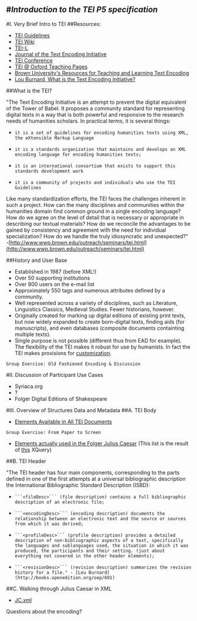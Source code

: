 #*Introduction to the TEI P5 specification*
---
#I. Very Brief Intro to TEI
##Resources:

* [TEI Guidelines](http://www.tei-c.org/index.xml)
* [TEI Wiki](http://wiki.tei-c.org/index.php/Main_Page)
* [TEI-L](http://www.tei-c.org/Support/index.xml#tei-l)
* [Journal of the Text Encoding Initiative](http://journal.tei-c.org/journal/index)
* [TEI Conference](http://tei.northwestern.edu/)
* [TEI @ Oxford Teaching Pages](http://tei.oucs.ox.ac.uk/Talks/)
* [Brown University's Resources for Teaching and Learning Text Encoding](http://www.wwp.brown.edu/outreach/resources.html)
* [Lou Burnard, What is the Text Encoding Initiative?](http://books.openedition.org/oep/426)

##What is the TEI?

"The Text Encoding Initiative is an attempt to prevent the digital equivalent of the Tower of Babel. It proposes a community standard for representing digital texts in a way that is both powerful and responsive to the research needs of humanities scholars. In practical terms, it is several things:

*     it is a set of guidelines for encoding humanities texts using XML, the eXtensible Markup Language
*     it is a standards organization that maintains and develops an XML encoding language for encoding humanities texts;
*     it is an international consortium that exists to support this standards development work
*     it is a community of projects and individuals who use the TEI Guidelines

Like many standardization efforts, the TEI faces the challenges inherent in such a project. How can the many disciplines and communities within the humanities domain find common ground in a single encoding language? How do we agree on the level of detail that is necessary or appropriate in describing our textual materials? How do we reconcile the advantages to be gained by consistency and agreement with the need for individual specialization? How do we handle the truly idiosyncratic and unexpected?" -[http://www.wwp.brown.edu/outreach/seminars/tei.html](http://www.wwp.brown.edu/outreach/seminars/tei.html)

##History and User Base
* Established in 1987 (before XML!)
* Over 50 supporting institutions
* Over 800 users on the e-mail list
* Approximately 550 tags and numerous attributes defined by a community.
* Well represented across a variety of disciplines, such as Literature, Linguistics Classics, Medieval Studies. Fewer historians, however.
* Originally created for marking up digital editions of existing print texts, but now widely expanded to create born-digital texts, finding aids (for manuscripts), and even databases (composite documents containting multiple texts).
* Single purpose is not possible (different thus from EAD for example). The flexibility of the TEI makes it robust for use by humanists. In fact the TEI makes provisions for [customization](http://www.tei-c.org/Guidelines/Customization/).

```
Group Exercise: Old Fashioned Encoding & Discussion
```

#II. Discussion of Participant Use Cases

* Syriaca.org
* ?
* Folger Digital Editions of Shakespeare

#III. Overview of Structures
Data and Metadata
##A. TEI Body
* [Elements Available in All TEI Documents](http://www.tei-c.org/release/doc/tei-p5-doc/en/html/CO.html)

```
Group Exercise: From Paper to Screen
```

* [Elements actually used in the Folger Julius Caesar](https://github.com/XQueryInstitute/Course-Materials/blob/master/folger%20shakespeare%20texts/readme.md) (This list is the result of [this](https://github.com/CliffordAnderson/teiDocs) XQuery)

##B. TEI Header

"The TEI header has four main components, corresponding to the parts defined in one of the first attempts at a universal bibliographic description the International Bibliographic Standard Description (ISBD):

*     ```<fileDesc>``` (file description) contains a full bibliographic description of an electronic file;
*     ```<encodingDesc>``` (encoding description) documents the relationship between an electronic text and the source or sources from which it was derived;
*     ```<profileDesc>``` (profile description) provides a detailed description of non-bibliographic aspects of a text, specifically the languages and sublanguages used, the situation in which it was produced, the participants and their setting. (just about everything not covered in the other header elements);
*     ```<revisionDesc>``` (revision description) summarizes the revision history for a file." - [Lou Burnard](http://books.openedition.org/oep/691)

##C. Walking through Julius Caesar in XML

* [JC.xml](https://github.com/XQueryInstitute/Course-Materials/blob/master/folger%20shakespeare%20texts/JC.xml)

Questions about the encoding?



